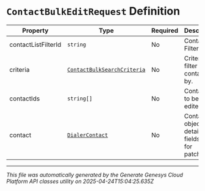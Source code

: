 # `ContactBulkEditRequest` Definition

| Property | Type | Required | Description |
|----------|------|----------|-------------|
| contactListFilterId | `string` | No | Contact List Filter ID. |
| criteria | [`ContactBulkSearchCriteria`](contactbulksearchcriteria-definition.md) | No | Criteria to filter the contacts by. |
| contactIds | `string[]` | No | Contact IDs to be bulk edited. |
| contact | [`DialerContact`](dialercontact-definition.md) | No | Contact object with details of fields used for patching. |

---

*This file was automatically generated by the Generate Genesys Cloud Platform API classes utility on 2025-04-24T15:04:25.635Z*